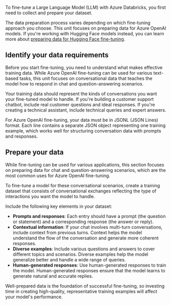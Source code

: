 To fine-tune a Large Language Model (LLM) with Azure Databricks, you first need to collect and prepare your dataset.

The data preparation process varies depending on which fine-tuning approach you choose. This unit focuses on preparing data for Azure OpenAI models. If you're working with Hugging Face models instead, you can learn more about [preparing data for Hugging Face fine-tuning](/azure/databricks/machine-learning/train-model/huggingface/load-data?azure-portal=true).

## Identify your data requirements

Before you start fine-tuning, you need to understand what makes effective training data. While Azure OpenAI fine-tuning can be used for various text-based tasks, this unit focuses on conversational data that teaches the model how to respond in chat and question-answering scenarios.

Your training data should represent the kinds of conversations you want your fine-tuned model to handle. If you're building a customer support chatbot, include real customer questions and ideal responses. If you're creating a technical assistant, include technical queries and expert answers.

For Azure OpenAI fine-tuning, your data must be in JSONL (JSON Lines) format. Each line contains a separate JSON object representing one training example, which works well for structuring conversation data with prompts and responses.

## Prepare your data

While fine-tuning can be used for various applications, this section focuses on preparing data for chat and question-answering scenarios, which are the most common uses for Azure OpenAI fine-tuning.

To fine-tune a model for these conversational scenarios, create a training dataset that consists of conversational exchanges reflecting the type of interactions you want the model to handle.

Include the following key elements in your dataset:

- **Prompts and responses**: Each entry should have a prompt (the question or statement) and a corresponding response (the answer or reply).
- **Contextual information**: If your chat involves multi-turn conversations, include context from previous turns. Context helps the model understand the flow of the conversation and generate more coherent responses.
- **Diverse examples**: Include various questions and answers to cover different topics and scenarios. Diverse examples help the model generalize better and handle a wide range of queries.
- **Human-generated responses**: Use human-generated responses to train the model. Human-generated responses ensure that the model learns to generate natural and accurate replies.

Well-prepared data is the foundation of successful fine-tuning, so investing time in creating high-quality, representative training examples will affect your model's performance.
